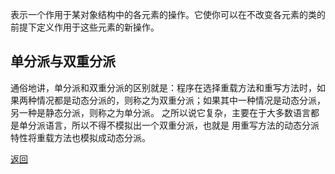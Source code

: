 表示一个作用于某对象结构中的各元素的操作。它使你可以在不改变各元素的类的前提下定义作用于这些元素的新操作。
## 单分派与双重分派
通俗地讲，单分派和双重分派的区别就是：程序在选择重载方法和重写方法时，如果两种情况都是动态分派的，则称之为双重分派；如果其中一种情况是动态分派，另一种是静态分派，则称之为单分派。
之所以说它复杂，主要在于大多数语言都是单分派语言，所以不得不模拟出一个双重分派，也就是 用重写方法的动态分派特性将重载方法也模拟成动态分派。

[返回](行为型模式/readme)